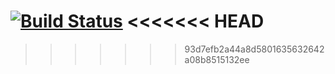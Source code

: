 [![Build Status](https://travis-ci.org/dat3startcode/rest-jpa-devops-startcode.svg?branch=master)](https://travis-ci.org/dat3startcode/rest-jpa-devops-startcode)
<<<<<<< HEAD
=======

>>>>>>> 93d7efb2a44a8d5801635632642a08b8515132ee
